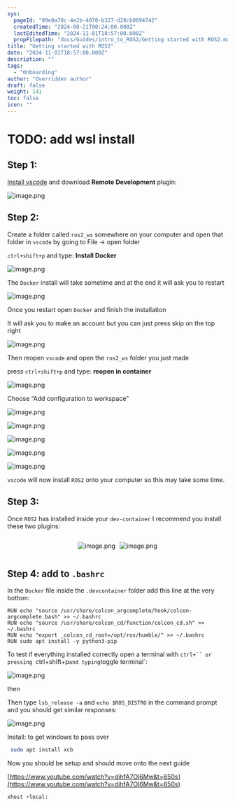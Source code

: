 ```yaml
---
sys:
  pageId: "89e0a78c-4e2b-4070-b327-d28cb0694742"
  createdTime: "2024-08-21T00:24:00.000Z"
  lastEditedTime: "2024-11-01T18:57:00.000Z"
  propFilepath: "docs/Guides/intro_to_ROS2/Getting started with ROS2.md"
title: "Getting started with ROS2"
date: "2024-11-01T18:57:00.000Z"
description: ""
tags:
  - "Onboarding"
author: "Overridden author"
draft: false
weight: 141
toc: false
icon: ""
---
```


# TODO: add wsl install

## Step 1:

[Install vscode](https://code.visualstudio.com/download) and download **Remote Development** plugin:

![image.png](https://prod-files-secure.s3.us-west-2.amazonaws.com/d518164a-d88e-44d1-a4ee-3adb3bd8bce0/efb52993-1881-4a40-b95e-6f020334f022/image.png?X-Amz-Algorithm=AWS4-HMAC-SHA256&X-Amz-Content-Sha256=UNSIGNED-PAYLOAD&X-Amz-Credential=ASIAZI2LB466ZAGLEOC3%2F20250508%2Fus-west-2%2Fs3%2Faws4_request&X-Amz-Date=20250508T050947Z&X-Amz-Expires=3600&X-Amz-Security-Token=IQoJb3JpZ2luX2VjEMT%2F%2F%2F%2F%2F%2F%2F%2F%2F%2FwEaCXVzLXdlc3QtMiJGMEQCIAmYvmK2T7Ry7vAD7g6w0f1Qk4y7eZXfkOmCmRAxEI35AiAJbSEVAJnzd2ulqfCqBRPMPBRwwxrDC3Z6zB%2FIncQ%2FKyr%2FAwhtEAAaDDYzNzQyMzE4MzgwNSIMJsa3WiFTHURYRnFbKtwDjlESfwk30zNViUpjVXklyY4tyAy6H1CdR2%2BM%2F4ydPkbkRvgGD8zn88yXeo44NknnjNMl6hKvR9iECNK1TNb17A5vi%2Bnrgrdpr4NIZjC44y0gnT%2F%2BIUvqdm5bIWfXkrCPQ4LgO3MJufnNREPFtmXO%2B8Dr5aVrL93EXCcvp5DEN0TWvnqGkhIZxOrs60fEJKNVN7o%2B%2BlB%2F5FcMfAllaYVLSSpr9mIx%2FCLTFlol9qxRESmLa38EinoL8xyLPjJK8jcnMfaO7%2Bz3Ya09puQBlkumHWN3u%2BnBr%2BOA%2FwpDIP7NovK8R%2F476B6Ak0OKDwBW%2Fwd6SpAG316KWi6qnN8HAUqKHn%2F%2FniQkit6exPOXE0pKzMoSNg5UnJFBtPK7lQ0IYk0kZfXQNwh4MD6IK2BkdJ2qfhKVvzC7FGVtBKLqNSTrX3sfJ4wRbGC%2Fk32%2FnOerNmJs%2B377lb0SuDrgX%2Fmn2DeYfQI4rdTzeN3T%2Fk5OVrbS6NSTwA0E30v%2B6dCEzo%2BhZKdblC8JmmpMjXiLzAhF0RRvaugSmGEsqPensi%2BslVxhIEIFJaKTCZQPW5nZoqq3jWy6aze3zKzD8imlX%2BnvX3MViSQqbEM4wkxbPxtYPPPCZswmUe0COSCyMJtr5TMwgd3wwAY6pgGQIIGOSDpyf39p94ljEbQHbC5Liv0tEP%2BDBXwQy6nxCiceEeSQ%2BPNCGMaqylOFC6dF0NRDrAGG9nP6mMcyOCaJcTgoIZtWLRUxMGb2TAbyUGJEcuXvc1GNWbKY9KZk%2F%2F06Jr9y2Lv35CREfPhypsktsgsLlftivAVzeygj1QvSPHGAFFgzX%2FR7HcZ2aYw1RxejvrGcMbTaWeWB39qJa%2F0lb%2B7sD%2BWK&X-Amz-Signature=aa9a52c166f3ccdf61f5426b9d144862546b34b6e0adcaf2f13c0421271a93d1&X-Amz-SignedHeaders=host&x-id=GetObject)

## Step 2:

Create a folder called `ros2_ws` somewhere on your computer and open that folder in `vscode` by going to File → open folder 

`ctrl+shift+p` and type: **Install Docker**

![image.png](https://prod-files-secure.s3.us-west-2.amazonaws.com/d518164a-d88e-44d1-a4ee-3adb3bd8bce0/2269dc0e-1cd5-47ff-bceb-c04ad9b2eab0/image.png?X-Amz-Algorithm=AWS4-HMAC-SHA256&X-Amz-Content-Sha256=UNSIGNED-PAYLOAD&X-Amz-Credential=ASIAZI2LB466ZAGLEOC3%2F20250508%2Fus-west-2%2Fs3%2Faws4_request&X-Amz-Date=20250508T050947Z&X-Amz-Expires=3600&X-Amz-Security-Token=IQoJb3JpZ2luX2VjEMT%2F%2F%2F%2F%2F%2F%2F%2F%2F%2FwEaCXVzLXdlc3QtMiJGMEQCIAmYvmK2T7Ry7vAD7g6w0f1Qk4y7eZXfkOmCmRAxEI35AiAJbSEVAJnzd2ulqfCqBRPMPBRwwxrDC3Z6zB%2FIncQ%2FKyr%2FAwhtEAAaDDYzNzQyMzE4MzgwNSIMJsa3WiFTHURYRnFbKtwDjlESfwk30zNViUpjVXklyY4tyAy6H1CdR2%2BM%2F4ydPkbkRvgGD8zn88yXeo44NknnjNMl6hKvR9iECNK1TNb17A5vi%2Bnrgrdpr4NIZjC44y0gnT%2F%2BIUvqdm5bIWfXkrCPQ4LgO3MJufnNREPFtmXO%2B8Dr5aVrL93EXCcvp5DEN0TWvnqGkhIZxOrs60fEJKNVN7o%2B%2BlB%2F5FcMfAllaYVLSSpr9mIx%2FCLTFlol9qxRESmLa38EinoL8xyLPjJK8jcnMfaO7%2Bz3Ya09puQBlkumHWN3u%2BnBr%2BOA%2FwpDIP7NovK8R%2F476B6Ak0OKDwBW%2Fwd6SpAG316KWi6qnN8HAUqKHn%2F%2FniQkit6exPOXE0pKzMoSNg5UnJFBtPK7lQ0IYk0kZfXQNwh4MD6IK2BkdJ2qfhKVvzC7FGVtBKLqNSTrX3sfJ4wRbGC%2Fk32%2FnOerNmJs%2B377lb0SuDrgX%2Fmn2DeYfQI4rdTzeN3T%2Fk5OVrbS6NSTwA0E30v%2B6dCEzo%2BhZKdblC8JmmpMjXiLzAhF0RRvaugSmGEsqPensi%2BslVxhIEIFJaKTCZQPW5nZoqq3jWy6aze3zKzD8imlX%2BnvX3MViSQqbEM4wkxbPxtYPPPCZswmUe0COSCyMJtr5TMwgd3wwAY6pgGQIIGOSDpyf39p94ljEbQHbC5Liv0tEP%2BDBXwQy6nxCiceEeSQ%2BPNCGMaqylOFC6dF0NRDrAGG9nP6mMcyOCaJcTgoIZtWLRUxMGb2TAbyUGJEcuXvc1GNWbKY9KZk%2F%2F06Jr9y2Lv35CREfPhypsktsgsLlftivAVzeygj1QvSPHGAFFgzX%2FR7HcZ2aYw1RxejvrGcMbTaWeWB39qJa%2F0lb%2B7sD%2BWK&X-Amz-Signature=8cec5451f621f5a1722889113ae96649c0b1081dcf6e8aade92bbc37605a5f9c&X-Amz-SignedHeaders=host&x-id=GetObject)

The `Docker` install will take sometime and at the end it will ask you to restart

![image.png](https://prod-files-secure.s3.us-west-2.amazonaws.com/d518164a-d88e-44d1-a4ee-3adb3bd8bce0/ed233f78-be33-4b1f-b89c-9c346c0e961e/image.png?X-Amz-Algorithm=AWS4-HMAC-SHA256&X-Amz-Content-Sha256=UNSIGNED-PAYLOAD&X-Amz-Credential=ASIAZI2LB466ZAGLEOC3%2F20250508%2Fus-west-2%2Fs3%2Faws4_request&X-Amz-Date=20250508T050947Z&X-Amz-Expires=3600&X-Amz-Security-Token=IQoJb3JpZ2luX2VjEMT%2F%2F%2F%2F%2F%2F%2F%2F%2F%2FwEaCXVzLXdlc3QtMiJGMEQCIAmYvmK2T7Ry7vAD7g6w0f1Qk4y7eZXfkOmCmRAxEI35AiAJbSEVAJnzd2ulqfCqBRPMPBRwwxrDC3Z6zB%2FIncQ%2FKyr%2FAwhtEAAaDDYzNzQyMzE4MzgwNSIMJsa3WiFTHURYRnFbKtwDjlESfwk30zNViUpjVXklyY4tyAy6H1CdR2%2BM%2F4ydPkbkRvgGD8zn88yXeo44NknnjNMl6hKvR9iECNK1TNb17A5vi%2Bnrgrdpr4NIZjC44y0gnT%2F%2BIUvqdm5bIWfXkrCPQ4LgO3MJufnNREPFtmXO%2B8Dr5aVrL93EXCcvp5DEN0TWvnqGkhIZxOrs60fEJKNVN7o%2B%2BlB%2F5FcMfAllaYVLSSpr9mIx%2FCLTFlol9qxRESmLa38EinoL8xyLPjJK8jcnMfaO7%2Bz3Ya09puQBlkumHWN3u%2BnBr%2BOA%2FwpDIP7NovK8R%2F476B6Ak0OKDwBW%2Fwd6SpAG316KWi6qnN8HAUqKHn%2F%2FniQkit6exPOXE0pKzMoSNg5UnJFBtPK7lQ0IYk0kZfXQNwh4MD6IK2BkdJ2qfhKVvzC7FGVtBKLqNSTrX3sfJ4wRbGC%2Fk32%2FnOerNmJs%2B377lb0SuDrgX%2Fmn2DeYfQI4rdTzeN3T%2Fk5OVrbS6NSTwA0E30v%2B6dCEzo%2BhZKdblC8JmmpMjXiLzAhF0RRvaugSmGEsqPensi%2BslVxhIEIFJaKTCZQPW5nZoqq3jWy6aze3zKzD8imlX%2BnvX3MViSQqbEM4wkxbPxtYPPPCZswmUe0COSCyMJtr5TMwgd3wwAY6pgGQIIGOSDpyf39p94ljEbQHbC5Liv0tEP%2BDBXwQy6nxCiceEeSQ%2BPNCGMaqylOFC6dF0NRDrAGG9nP6mMcyOCaJcTgoIZtWLRUxMGb2TAbyUGJEcuXvc1GNWbKY9KZk%2F%2F06Jr9y2Lv35CREfPhypsktsgsLlftivAVzeygj1QvSPHGAFFgzX%2FR7HcZ2aYw1RxejvrGcMbTaWeWB39qJa%2F0lb%2B7sD%2BWK&X-Amz-Signature=1a7b23677c376d5f9d64637c8a93cd2f67c80b4f615fe5539e88eb6f3d7f7a25&X-Amz-SignedHeaders=host&x-id=GetObject)

Once you restart open `Docker` and finish the installation

It will ask you to make an account but you can just press skip on the top right

![image.png](https://prod-files-secure.s3.us-west-2.amazonaws.com/d518164a-d88e-44d1-a4ee-3adb3bd8bce0/21010ad9-1659-4fd9-9f59-9932a09b2a3d/image.png?X-Amz-Algorithm=AWS4-HMAC-SHA256&X-Amz-Content-Sha256=UNSIGNED-PAYLOAD&X-Amz-Credential=ASIAZI2LB466ZAGLEOC3%2F20250508%2Fus-west-2%2Fs3%2Faws4_request&X-Amz-Date=20250508T050947Z&X-Amz-Expires=3600&X-Amz-Security-Token=IQoJb3JpZ2luX2VjEMT%2F%2F%2F%2F%2F%2F%2F%2F%2F%2FwEaCXVzLXdlc3QtMiJGMEQCIAmYvmK2T7Ry7vAD7g6w0f1Qk4y7eZXfkOmCmRAxEI35AiAJbSEVAJnzd2ulqfCqBRPMPBRwwxrDC3Z6zB%2FIncQ%2FKyr%2FAwhtEAAaDDYzNzQyMzE4MzgwNSIMJsa3WiFTHURYRnFbKtwDjlESfwk30zNViUpjVXklyY4tyAy6H1CdR2%2BM%2F4ydPkbkRvgGD8zn88yXeo44NknnjNMl6hKvR9iECNK1TNb17A5vi%2Bnrgrdpr4NIZjC44y0gnT%2F%2BIUvqdm5bIWfXkrCPQ4LgO3MJufnNREPFtmXO%2B8Dr5aVrL93EXCcvp5DEN0TWvnqGkhIZxOrs60fEJKNVN7o%2B%2BlB%2F5FcMfAllaYVLSSpr9mIx%2FCLTFlol9qxRESmLa38EinoL8xyLPjJK8jcnMfaO7%2Bz3Ya09puQBlkumHWN3u%2BnBr%2BOA%2FwpDIP7NovK8R%2F476B6Ak0OKDwBW%2Fwd6SpAG316KWi6qnN8HAUqKHn%2F%2FniQkit6exPOXE0pKzMoSNg5UnJFBtPK7lQ0IYk0kZfXQNwh4MD6IK2BkdJ2qfhKVvzC7FGVtBKLqNSTrX3sfJ4wRbGC%2Fk32%2FnOerNmJs%2B377lb0SuDrgX%2Fmn2DeYfQI4rdTzeN3T%2Fk5OVrbS6NSTwA0E30v%2B6dCEzo%2BhZKdblC8JmmpMjXiLzAhF0RRvaugSmGEsqPensi%2BslVxhIEIFJaKTCZQPW5nZoqq3jWy6aze3zKzD8imlX%2BnvX3MViSQqbEM4wkxbPxtYPPPCZswmUe0COSCyMJtr5TMwgd3wwAY6pgGQIIGOSDpyf39p94ljEbQHbC5Liv0tEP%2BDBXwQy6nxCiceEeSQ%2BPNCGMaqylOFC6dF0NRDrAGG9nP6mMcyOCaJcTgoIZtWLRUxMGb2TAbyUGJEcuXvc1GNWbKY9KZk%2F%2F06Jr9y2Lv35CREfPhypsktsgsLlftivAVzeygj1QvSPHGAFFgzX%2FR7HcZ2aYw1RxejvrGcMbTaWeWB39qJa%2F0lb%2B7sD%2BWK&X-Amz-Signature=a9b4a94191f54a6ae2ee0ec68358e7c6e64cd76af4619a33f31b40b85bad2ba6&X-Amz-SignedHeaders=host&x-id=GetObject)

Then reopen `vscode` and open the `ros2_ws` folder you just made

press `ctrl+shift+p` and type: **reopen in container**

![image.png](https://prod-files-secure.s3.us-west-2.amazonaws.com/d518164a-d88e-44d1-a4ee-3adb3bd8bce0/4e93b8c2-41ad-488c-8095-c74205196118/image.png?X-Amz-Algorithm=AWS4-HMAC-SHA256&X-Amz-Content-Sha256=UNSIGNED-PAYLOAD&X-Amz-Credential=ASIAZI2LB466ZAGLEOC3%2F20250508%2Fus-west-2%2Fs3%2Faws4_request&X-Amz-Date=20250508T050947Z&X-Amz-Expires=3600&X-Amz-Security-Token=IQoJb3JpZ2luX2VjEMT%2F%2F%2F%2F%2F%2F%2F%2F%2F%2FwEaCXVzLXdlc3QtMiJGMEQCIAmYvmK2T7Ry7vAD7g6w0f1Qk4y7eZXfkOmCmRAxEI35AiAJbSEVAJnzd2ulqfCqBRPMPBRwwxrDC3Z6zB%2FIncQ%2FKyr%2FAwhtEAAaDDYzNzQyMzE4MzgwNSIMJsa3WiFTHURYRnFbKtwDjlESfwk30zNViUpjVXklyY4tyAy6H1CdR2%2BM%2F4ydPkbkRvgGD8zn88yXeo44NknnjNMl6hKvR9iECNK1TNb17A5vi%2Bnrgrdpr4NIZjC44y0gnT%2F%2BIUvqdm5bIWfXkrCPQ4LgO3MJufnNREPFtmXO%2B8Dr5aVrL93EXCcvp5DEN0TWvnqGkhIZxOrs60fEJKNVN7o%2B%2BlB%2F5FcMfAllaYVLSSpr9mIx%2FCLTFlol9qxRESmLa38EinoL8xyLPjJK8jcnMfaO7%2Bz3Ya09puQBlkumHWN3u%2BnBr%2BOA%2FwpDIP7NovK8R%2F476B6Ak0OKDwBW%2Fwd6SpAG316KWi6qnN8HAUqKHn%2F%2FniQkit6exPOXE0pKzMoSNg5UnJFBtPK7lQ0IYk0kZfXQNwh4MD6IK2BkdJ2qfhKVvzC7FGVtBKLqNSTrX3sfJ4wRbGC%2Fk32%2FnOerNmJs%2B377lb0SuDrgX%2Fmn2DeYfQI4rdTzeN3T%2Fk5OVrbS6NSTwA0E30v%2B6dCEzo%2BhZKdblC8JmmpMjXiLzAhF0RRvaugSmGEsqPensi%2BslVxhIEIFJaKTCZQPW5nZoqq3jWy6aze3zKzD8imlX%2BnvX3MViSQqbEM4wkxbPxtYPPPCZswmUe0COSCyMJtr5TMwgd3wwAY6pgGQIIGOSDpyf39p94ljEbQHbC5Liv0tEP%2BDBXwQy6nxCiceEeSQ%2BPNCGMaqylOFC6dF0NRDrAGG9nP6mMcyOCaJcTgoIZtWLRUxMGb2TAbyUGJEcuXvc1GNWbKY9KZk%2F%2F06Jr9y2Lv35CREfPhypsktsgsLlftivAVzeygj1QvSPHGAFFgzX%2FR7HcZ2aYw1RxejvrGcMbTaWeWB39qJa%2F0lb%2B7sD%2BWK&X-Amz-Signature=1e1c5216af2142ce2371927b4ca186aa28b5ed50377bdbf7c52beffdeb6872c6&X-Amz-SignedHeaders=host&x-id=GetObject)

Choose “Add configuration to workspace”

![image.png](https://prod-files-secure.s3.us-west-2.amazonaws.com/d518164a-d88e-44d1-a4ee-3adb3bd8bce0/9560b282-5060-4989-ba37-97e7b2c22476/image.png?X-Amz-Algorithm=AWS4-HMAC-SHA256&X-Amz-Content-Sha256=UNSIGNED-PAYLOAD&X-Amz-Credential=ASIAZI2LB466ZAGLEOC3%2F20250508%2Fus-west-2%2Fs3%2Faws4_request&X-Amz-Date=20250508T050947Z&X-Amz-Expires=3600&X-Amz-Security-Token=IQoJb3JpZ2luX2VjEMT%2F%2F%2F%2F%2F%2F%2F%2F%2F%2FwEaCXVzLXdlc3QtMiJGMEQCIAmYvmK2T7Ry7vAD7g6w0f1Qk4y7eZXfkOmCmRAxEI35AiAJbSEVAJnzd2ulqfCqBRPMPBRwwxrDC3Z6zB%2FIncQ%2FKyr%2FAwhtEAAaDDYzNzQyMzE4MzgwNSIMJsa3WiFTHURYRnFbKtwDjlESfwk30zNViUpjVXklyY4tyAy6H1CdR2%2BM%2F4ydPkbkRvgGD8zn88yXeo44NknnjNMl6hKvR9iECNK1TNb17A5vi%2Bnrgrdpr4NIZjC44y0gnT%2F%2BIUvqdm5bIWfXkrCPQ4LgO3MJufnNREPFtmXO%2B8Dr5aVrL93EXCcvp5DEN0TWvnqGkhIZxOrs60fEJKNVN7o%2B%2BlB%2F5FcMfAllaYVLSSpr9mIx%2FCLTFlol9qxRESmLa38EinoL8xyLPjJK8jcnMfaO7%2Bz3Ya09puQBlkumHWN3u%2BnBr%2BOA%2FwpDIP7NovK8R%2F476B6Ak0OKDwBW%2Fwd6SpAG316KWi6qnN8HAUqKHn%2F%2FniQkit6exPOXE0pKzMoSNg5UnJFBtPK7lQ0IYk0kZfXQNwh4MD6IK2BkdJ2qfhKVvzC7FGVtBKLqNSTrX3sfJ4wRbGC%2Fk32%2FnOerNmJs%2B377lb0SuDrgX%2Fmn2DeYfQI4rdTzeN3T%2Fk5OVrbS6NSTwA0E30v%2B6dCEzo%2BhZKdblC8JmmpMjXiLzAhF0RRvaugSmGEsqPensi%2BslVxhIEIFJaKTCZQPW5nZoqq3jWy6aze3zKzD8imlX%2BnvX3MViSQqbEM4wkxbPxtYPPPCZswmUe0COSCyMJtr5TMwgd3wwAY6pgGQIIGOSDpyf39p94ljEbQHbC5Liv0tEP%2BDBXwQy6nxCiceEeSQ%2BPNCGMaqylOFC6dF0NRDrAGG9nP6mMcyOCaJcTgoIZtWLRUxMGb2TAbyUGJEcuXvc1GNWbKY9KZk%2F%2F06Jr9y2Lv35CREfPhypsktsgsLlftivAVzeygj1QvSPHGAFFgzX%2FR7HcZ2aYw1RxejvrGcMbTaWeWB39qJa%2F0lb%2B7sD%2BWK&X-Amz-Signature=a1fcc433aa49eb837ca0fc710baa30dd82666a090fd6e08106928e929c4ce8e9&X-Amz-SignedHeaders=host&x-id=GetObject)

![image.png](https://prod-files-secure.s3.us-west-2.amazonaws.com/d518164a-d88e-44d1-a4ee-3adb3bd8bce0/2ee63f81-886b-48e8-a553-dc6e5eac99e4/image.png?X-Amz-Algorithm=AWS4-HMAC-SHA256&X-Amz-Content-Sha256=UNSIGNED-PAYLOAD&X-Amz-Credential=ASIAZI2LB466ZAGLEOC3%2F20250508%2Fus-west-2%2Fs3%2Faws4_request&X-Amz-Date=20250508T050947Z&X-Amz-Expires=3600&X-Amz-Security-Token=IQoJb3JpZ2luX2VjEMT%2F%2F%2F%2F%2F%2F%2F%2F%2F%2FwEaCXVzLXdlc3QtMiJGMEQCIAmYvmK2T7Ry7vAD7g6w0f1Qk4y7eZXfkOmCmRAxEI35AiAJbSEVAJnzd2ulqfCqBRPMPBRwwxrDC3Z6zB%2FIncQ%2FKyr%2FAwhtEAAaDDYzNzQyMzE4MzgwNSIMJsa3WiFTHURYRnFbKtwDjlESfwk30zNViUpjVXklyY4tyAy6H1CdR2%2BM%2F4ydPkbkRvgGD8zn88yXeo44NknnjNMl6hKvR9iECNK1TNb17A5vi%2Bnrgrdpr4NIZjC44y0gnT%2F%2BIUvqdm5bIWfXkrCPQ4LgO3MJufnNREPFtmXO%2B8Dr5aVrL93EXCcvp5DEN0TWvnqGkhIZxOrs60fEJKNVN7o%2B%2BlB%2F5FcMfAllaYVLSSpr9mIx%2FCLTFlol9qxRESmLa38EinoL8xyLPjJK8jcnMfaO7%2Bz3Ya09puQBlkumHWN3u%2BnBr%2BOA%2FwpDIP7NovK8R%2F476B6Ak0OKDwBW%2Fwd6SpAG316KWi6qnN8HAUqKHn%2F%2FniQkit6exPOXE0pKzMoSNg5UnJFBtPK7lQ0IYk0kZfXQNwh4MD6IK2BkdJ2qfhKVvzC7FGVtBKLqNSTrX3sfJ4wRbGC%2Fk32%2FnOerNmJs%2B377lb0SuDrgX%2Fmn2DeYfQI4rdTzeN3T%2Fk5OVrbS6NSTwA0E30v%2B6dCEzo%2BhZKdblC8JmmpMjXiLzAhF0RRvaugSmGEsqPensi%2BslVxhIEIFJaKTCZQPW5nZoqq3jWy6aze3zKzD8imlX%2BnvX3MViSQqbEM4wkxbPxtYPPPCZswmUe0COSCyMJtr5TMwgd3wwAY6pgGQIIGOSDpyf39p94ljEbQHbC5Liv0tEP%2BDBXwQy6nxCiceEeSQ%2BPNCGMaqylOFC6dF0NRDrAGG9nP6mMcyOCaJcTgoIZtWLRUxMGb2TAbyUGJEcuXvc1GNWbKY9KZk%2F%2F06Jr9y2Lv35CREfPhypsktsgsLlftivAVzeygj1QvSPHGAFFgzX%2FR7HcZ2aYw1RxejvrGcMbTaWeWB39qJa%2F0lb%2B7sD%2BWK&X-Amz-Signature=1f84908d1e810a9bc87aa47e155738a35b1c9b4e465ec83db711f86f66ebddf2&X-Amz-SignedHeaders=host&x-id=GetObject)

![image.png](https://prod-files-secure.s3.us-west-2.amazonaws.com/d518164a-d88e-44d1-a4ee-3adb3bd8bce0/ae1580b2-b048-407e-aed9-b584224a7a04/image.png?X-Amz-Algorithm=AWS4-HMAC-SHA256&X-Amz-Content-Sha256=UNSIGNED-PAYLOAD&X-Amz-Credential=ASIAZI2LB466ZAGLEOC3%2F20250508%2Fus-west-2%2Fs3%2Faws4_request&X-Amz-Date=20250508T050947Z&X-Amz-Expires=3600&X-Amz-Security-Token=IQoJb3JpZ2luX2VjEMT%2F%2F%2F%2F%2F%2F%2F%2F%2F%2FwEaCXVzLXdlc3QtMiJGMEQCIAmYvmK2T7Ry7vAD7g6w0f1Qk4y7eZXfkOmCmRAxEI35AiAJbSEVAJnzd2ulqfCqBRPMPBRwwxrDC3Z6zB%2FIncQ%2FKyr%2FAwhtEAAaDDYzNzQyMzE4MzgwNSIMJsa3WiFTHURYRnFbKtwDjlESfwk30zNViUpjVXklyY4tyAy6H1CdR2%2BM%2F4ydPkbkRvgGD8zn88yXeo44NknnjNMl6hKvR9iECNK1TNb17A5vi%2Bnrgrdpr4NIZjC44y0gnT%2F%2BIUvqdm5bIWfXkrCPQ4LgO3MJufnNREPFtmXO%2B8Dr5aVrL93EXCcvp5DEN0TWvnqGkhIZxOrs60fEJKNVN7o%2B%2BlB%2F5FcMfAllaYVLSSpr9mIx%2FCLTFlol9qxRESmLa38EinoL8xyLPjJK8jcnMfaO7%2Bz3Ya09puQBlkumHWN3u%2BnBr%2BOA%2FwpDIP7NovK8R%2F476B6Ak0OKDwBW%2Fwd6SpAG316KWi6qnN8HAUqKHn%2F%2FniQkit6exPOXE0pKzMoSNg5UnJFBtPK7lQ0IYk0kZfXQNwh4MD6IK2BkdJ2qfhKVvzC7FGVtBKLqNSTrX3sfJ4wRbGC%2Fk32%2FnOerNmJs%2B377lb0SuDrgX%2Fmn2DeYfQI4rdTzeN3T%2Fk5OVrbS6NSTwA0E30v%2B6dCEzo%2BhZKdblC8JmmpMjXiLzAhF0RRvaugSmGEsqPensi%2BslVxhIEIFJaKTCZQPW5nZoqq3jWy6aze3zKzD8imlX%2BnvX3MViSQqbEM4wkxbPxtYPPPCZswmUe0COSCyMJtr5TMwgd3wwAY6pgGQIIGOSDpyf39p94ljEbQHbC5Liv0tEP%2BDBXwQy6nxCiceEeSQ%2BPNCGMaqylOFC6dF0NRDrAGG9nP6mMcyOCaJcTgoIZtWLRUxMGb2TAbyUGJEcuXvc1GNWbKY9KZk%2F%2F06Jr9y2Lv35CREfPhypsktsgsLlftivAVzeygj1QvSPHGAFFgzX%2FR7HcZ2aYw1RxejvrGcMbTaWeWB39qJa%2F0lb%2B7sD%2BWK&X-Amz-Signature=c698fb50b54e7042642cf4e9cec28f3422d7f9d4bd12eba6ac89fdf8336f3b1c&X-Amz-SignedHeaders=host&x-id=GetObject)

![image.png](https://prod-files-secure.s3.us-west-2.amazonaws.com/d518164a-d88e-44d1-a4ee-3adb3bd8bce0/53255b28-f75e-430f-b9e3-c0ac8577e42b/image.png?X-Amz-Algorithm=AWS4-HMAC-SHA256&X-Amz-Content-Sha256=UNSIGNED-PAYLOAD&X-Amz-Credential=ASIAZI2LB466ZAGLEOC3%2F20250508%2Fus-west-2%2Fs3%2Faws4_request&X-Amz-Date=20250508T050947Z&X-Amz-Expires=3600&X-Amz-Security-Token=IQoJb3JpZ2luX2VjEMT%2F%2F%2F%2F%2F%2F%2F%2F%2F%2FwEaCXVzLXdlc3QtMiJGMEQCIAmYvmK2T7Ry7vAD7g6w0f1Qk4y7eZXfkOmCmRAxEI35AiAJbSEVAJnzd2ulqfCqBRPMPBRwwxrDC3Z6zB%2FIncQ%2FKyr%2FAwhtEAAaDDYzNzQyMzE4MzgwNSIMJsa3WiFTHURYRnFbKtwDjlESfwk30zNViUpjVXklyY4tyAy6H1CdR2%2BM%2F4ydPkbkRvgGD8zn88yXeo44NknnjNMl6hKvR9iECNK1TNb17A5vi%2Bnrgrdpr4NIZjC44y0gnT%2F%2BIUvqdm5bIWfXkrCPQ4LgO3MJufnNREPFtmXO%2B8Dr5aVrL93EXCcvp5DEN0TWvnqGkhIZxOrs60fEJKNVN7o%2B%2BlB%2F5FcMfAllaYVLSSpr9mIx%2FCLTFlol9qxRESmLa38EinoL8xyLPjJK8jcnMfaO7%2Bz3Ya09puQBlkumHWN3u%2BnBr%2BOA%2FwpDIP7NovK8R%2F476B6Ak0OKDwBW%2Fwd6SpAG316KWi6qnN8HAUqKHn%2F%2FniQkit6exPOXE0pKzMoSNg5UnJFBtPK7lQ0IYk0kZfXQNwh4MD6IK2BkdJ2qfhKVvzC7FGVtBKLqNSTrX3sfJ4wRbGC%2Fk32%2FnOerNmJs%2B377lb0SuDrgX%2Fmn2DeYfQI4rdTzeN3T%2Fk5OVrbS6NSTwA0E30v%2B6dCEzo%2BhZKdblC8JmmpMjXiLzAhF0RRvaugSmGEsqPensi%2BslVxhIEIFJaKTCZQPW5nZoqq3jWy6aze3zKzD8imlX%2BnvX3MViSQqbEM4wkxbPxtYPPPCZswmUe0COSCyMJtr5TMwgd3wwAY6pgGQIIGOSDpyf39p94ljEbQHbC5Liv0tEP%2BDBXwQy6nxCiceEeSQ%2BPNCGMaqylOFC6dF0NRDrAGG9nP6mMcyOCaJcTgoIZtWLRUxMGb2TAbyUGJEcuXvc1GNWbKY9KZk%2F%2F06Jr9y2Lv35CREfPhypsktsgsLlftivAVzeygj1QvSPHGAFFgzX%2FR7HcZ2aYw1RxejvrGcMbTaWeWB39qJa%2F0lb%2B7sD%2BWK&X-Amz-Signature=451da0dfe5299cc64f995c7a9e9da639d0c344afa68d7651e452f16a353dd555&X-Amz-SignedHeaders=host&x-id=GetObject)

![image.png](https://prod-files-secure.s3.us-west-2.amazonaws.com/d518164a-d88e-44d1-a4ee-3adb3bd8bce0/7c562767-5af9-4ffb-97d1-327bcdf4ee00/image.png?X-Amz-Algorithm=AWS4-HMAC-SHA256&X-Amz-Content-Sha256=UNSIGNED-PAYLOAD&X-Amz-Credential=ASIAZI2LB466ZAGLEOC3%2F20250508%2Fus-west-2%2Fs3%2Faws4_request&X-Amz-Date=20250508T050947Z&X-Amz-Expires=3600&X-Amz-Security-Token=IQoJb3JpZ2luX2VjEMT%2F%2F%2F%2F%2F%2F%2F%2F%2F%2FwEaCXVzLXdlc3QtMiJGMEQCIAmYvmK2T7Ry7vAD7g6w0f1Qk4y7eZXfkOmCmRAxEI35AiAJbSEVAJnzd2ulqfCqBRPMPBRwwxrDC3Z6zB%2FIncQ%2FKyr%2FAwhtEAAaDDYzNzQyMzE4MzgwNSIMJsa3WiFTHURYRnFbKtwDjlESfwk30zNViUpjVXklyY4tyAy6H1CdR2%2BM%2F4ydPkbkRvgGD8zn88yXeo44NknnjNMl6hKvR9iECNK1TNb17A5vi%2Bnrgrdpr4NIZjC44y0gnT%2F%2BIUvqdm5bIWfXkrCPQ4LgO3MJufnNREPFtmXO%2B8Dr5aVrL93EXCcvp5DEN0TWvnqGkhIZxOrs60fEJKNVN7o%2B%2BlB%2F5FcMfAllaYVLSSpr9mIx%2FCLTFlol9qxRESmLa38EinoL8xyLPjJK8jcnMfaO7%2Bz3Ya09puQBlkumHWN3u%2BnBr%2BOA%2FwpDIP7NovK8R%2F476B6Ak0OKDwBW%2Fwd6SpAG316KWi6qnN8HAUqKHn%2F%2FniQkit6exPOXE0pKzMoSNg5UnJFBtPK7lQ0IYk0kZfXQNwh4MD6IK2BkdJ2qfhKVvzC7FGVtBKLqNSTrX3sfJ4wRbGC%2Fk32%2FnOerNmJs%2B377lb0SuDrgX%2Fmn2DeYfQI4rdTzeN3T%2Fk5OVrbS6NSTwA0E30v%2B6dCEzo%2BhZKdblC8JmmpMjXiLzAhF0RRvaugSmGEsqPensi%2BslVxhIEIFJaKTCZQPW5nZoqq3jWy6aze3zKzD8imlX%2BnvX3MViSQqbEM4wkxbPxtYPPPCZswmUe0COSCyMJtr5TMwgd3wwAY6pgGQIIGOSDpyf39p94ljEbQHbC5Liv0tEP%2BDBXwQy6nxCiceEeSQ%2BPNCGMaqylOFC6dF0NRDrAGG9nP6mMcyOCaJcTgoIZtWLRUxMGb2TAbyUGJEcuXvc1GNWbKY9KZk%2F%2F06Jr9y2Lv35CREfPhypsktsgsLlftivAVzeygj1QvSPHGAFFgzX%2FR7HcZ2aYw1RxejvrGcMbTaWeWB39qJa%2F0lb%2B7sD%2BWK&X-Amz-Signature=38badd3f016db7907913b414196acc55dd872c933b3ef85993f01439d77af9c3&X-Amz-SignedHeaders=host&x-id=GetObject)

`vscode` will now install `ROS2` onto your computer so this may take some time.

## Step 3:

Once `ROS2` has installed inside your `dev-container` I recommend you install these two plugins:

<div style="display: flex;flex-direction: row; column-gap:10px; max-width: 630px;justify-content: center;">
<div>

![image.png](https://prod-files-secure.s3.us-west-2.amazonaws.com/d518164a-d88e-44d1-a4ee-3adb3bd8bce0/3fc3d550-5a54-4ba1-ba6b-faa01cdb7369/image.png?X-Amz-Algorithm=AWS4-HMAC-SHA256&X-Amz-Content-Sha256=UNSIGNED-PAYLOAD&X-Amz-Credential=ASIAZI2LB4664VIEOD52%2F20250508%2Fus-west-2%2Fs3%2Faws4_request&X-Amz-Date=20250508T050951Z&X-Amz-Expires=3600&X-Amz-Security-Token=IQoJb3JpZ2luX2VjEMP%2F%2F%2F%2F%2F%2F%2F%2F%2F%2FwEaCXVzLXdlc3QtMiJHMEUCIB4abaUMbnxWQQgQUqD3twmUwtq6DPGjwbXn7JC3S6%2BXAiEA1EAYcGmdUqPl61njAkPD7uo%2FzSWJsRjgJbQJ%2BGwlOpYq%2FwMIbBAAGgw2Mzc0MjMxODM4MDUiDJsN%2B4d%2F8uscliW8uCrcA%2FcC8Ibor2Sh0Xg4pCLPioxIDO7hfgMdO8Vj%2FgrQj4cd9LafljvvV%2FaT3X%2F%2FRmlZrejQICNefwrRB3%2BMUEZU6MT%2BhivYzBLq%2BvCwtumSD8rrWYs8KUhfEjq2ZOxdR3lWayixgbhzJtPa3J0ArJjcsR9jogyJd4DxcK6jIujiWMH5dNqJ%2Fy1k7xtKFqnrbdy7x%2Frwlf9XJOOfqF3%2Bklh97n1lrJAkWfv6OjAmo4pMS7YYTBHz8sKrMLLEMgiGTdFpaqZ25R4fVT645M88jGwBfgoAJiq8kutQ2Y6tBJDcmdqbbUyooYgy50fAIKHB0PPGH7nK75ExlFQpnvpdnl2Akv7kN5xXWgTXmv9%2FxaqKd%2FQRNjcGpAAUW0auspdOOlb3m8nzNKh%2Bf3BMh%2FDmtY8MhN7Xm9VXPIstI4pmdO8E2S53AxDX4YA4tNbpPLn535nhJzNM2D7juFkLvBAg2YFeOFvEYphrHRbXtMjhXgHiYjwcKmJS8TU6g7E5k1nVyQ4Ju3Vda78%2Fa83IEmshcUTR3kQiDTTRVwjG53DMHyZIkFPlsh1gNg6kUPhDNU%2FtdBMgCwqgszX1je%2BlzwHF4OpV%2BdR7ANMoDnEO5xsJhVsO0sn1v3GdrPGgnJ8o9tSWMPDB8MAGOqUBDOuvFcuDmvJuuyvvb8oXKYw4Ez7xVcP7BeXVa7g6ti8iTWiblFVmes3wSrLjS82JTwmTz32yoIdXvoSnydwKujtVbIZQaQFVHkoAlWJmTBuZVXM5gTNPoNSCRgrpEQkL1xeHANEl6YpSyhTDFXdZRygL6aXuNu8ZSAhrm%2BsdtgeAB1%2FTrtdv2NBCdjJ6riDX30fd194pwBkwitf7Z%2FFbMTh84f8R&X-Amz-Signature=3d63cd7c0c32e8c144d1ab5341b88c2160eaf0e3a891cbaee13c747c0fd7563d&X-Amz-SignedHeaders=host&x-id=GetObject)

</div>
<div>

![image.png](https://prod-files-secure.s3.us-west-2.amazonaws.com/d518164a-d88e-44d1-a4ee-3adb3bd8bce0/d994cc66-13c2-4093-a5a3-f84cf4601a82/image.png?X-Amz-Algorithm=AWS4-HMAC-SHA256&X-Amz-Content-Sha256=UNSIGNED-PAYLOAD&X-Amz-Credential=ASIAZI2LB466YFW2HLKG%2F20250508%2Fus-west-2%2Fs3%2Faws4_request&X-Amz-Date=20250508T050951Z&X-Amz-Expires=3600&X-Amz-Security-Token=IQoJb3JpZ2luX2VjEMP%2F%2F%2F%2F%2F%2F%2F%2F%2F%2FwEaCXVzLXdlc3QtMiJHMEUCIQCoFULUqPkBBVIz14dntkuO7yrS00EdrFt4wLK%2FN3uvfwIgYrljBa88DOxnHu6clDyl%2FI%2BjfXyeZLf995RH6Zp%2BaoQq%2FwMIbBAAGgw2Mzc0MjMxODM4MDUiDAve2jBGpsyeWySYiCrcA3huX9aaAdfJSaqUW14h0p1LdF3mQQWTOoDY1CZWpRYP2tZUu3OnskXpymLe3wy1ZDfeUM%2Fuj5OAr3Xg8M9OzsfvyrSqvqSkXKWywkhqw2pixJ6kBNhblik5%2FTtLzDhBBkfjD87ET7xuHxl3jO7kXbhXu7nHJbwygRUYqBFAbTvTbqUuy3ORiMl1Kk49ixjKehSPiyuDk%2FQkdihplVJsQae7XC0lrh4KRZhTuSIVtBMP1mP%2Fj%2FVUx7RoepqXKhlCOR2GAXXXPCG7PeJQsWm7vY6mYFEGMHim0PFy3g2qYW6RdX8uRaXljmCHzs9QB7s62uPdrxSFneQz2MAjdpmWPRy2lYhnqRcrjZLorLBAsN68GEaEuhSzaUpaFFrVOpjwDQZq17bFih2vBUstsWCWTZOJShrkxM4cE7347SS8VjwIOBufb%2BVNjHjyMGl232xSGBEAbgVd4q9Mf5mkCAKhgg1j5DUIS%2FduzYajq7h4WzAf9QZRUcv6O1tO8fdcM6AJwq5dDWIwAKskcg2iLBeGfKOGQlWeINsqR4vCKA5q5d0hRvQe4t5KjLV1J2V0u%2FCY%2FF1AKnNzxD5ejXxSdTqBJkTcyoWw7A6%2BVq3mNTieP5n%2FyIbjKZ5BqtLlM%2BkKMMXC8MAGOqUBTj5QEhLfgsi9Z4GOZnnQGcXGDv98XvtSzxFudui7cMfnv%2Fm8PQdQ9cTCOTe%2FBcU8c3RbAdOzQwR9KHeDNU5fVG3CtuLkhJ2HgBO7uvcXCxZKMFUm0BsfcZSNnbvBY%2Fi5pa%2B29VqG7deRG%2Bpj6X3H4i8T0ES6eCk258SR3IcOyvwXHZdJc2jobDFjWbz5thZGb2rE5no%2FMye7Xu%2BJQA0tsF0JjyJc&X-Amz-Signature=4fd787d2ffa8ca160d5917fa1cc0f8431b7ad27906f0501967dce04451a4f899&X-Amz-SignedHeaders=host&x-id=GetObject)

</div>
</div>

## Step 4: add to `.bashrc`

In the `Docker` file inside the `.devcontainer` folder add this line at the very bottom: 

```docker
RUN echo "source /usr/share/colcon_argcomplete/hook/colcon-argcomplete.bash" >> ~/.bashrc
RUN echo "source /usr/share/colcon_cd/function/colcon_cd.sh" >> ~/.bashrc
RUN echo "export _colcon_cd_root=/opt/ros/humble/" >> ~/.bashrc
RUN sudo apt install -y python3-pip 
```

To test if everything installed correctly open a terminal with `ctrl+`` or pressing `ctrl+shift+p` and typing `toggle terminal`:

![image.png](https://prod-files-secure.s3.us-west-2.amazonaws.com/d518164a-d88e-44d1-a4ee-3adb3bd8bce0/6a4943d8-b04e-4c02-9a58-775f3384d1a5/image.png?X-Amz-Algorithm=AWS4-HMAC-SHA256&X-Amz-Content-Sha256=UNSIGNED-PAYLOAD&X-Amz-Credential=ASIAZI2LB466ZAGLEOC3%2F20250508%2Fus-west-2%2Fs3%2Faws4_request&X-Amz-Date=20250508T050947Z&X-Amz-Expires=3600&X-Amz-Security-Token=IQoJb3JpZ2luX2VjEMT%2F%2F%2F%2F%2F%2F%2F%2F%2F%2FwEaCXVzLXdlc3QtMiJGMEQCIAmYvmK2T7Ry7vAD7g6w0f1Qk4y7eZXfkOmCmRAxEI35AiAJbSEVAJnzd2ulqfCqBRPMPBRwwxrDC3Z6zB%2FIncQ%2FKyr%2FAwhtEAAaDDYzNzQyMzE4MzgwNSIMJsa3WiFTHURYRnFbKtwDjlESfwk30zNViUpjVXklyY4tyAy6H1CdR2%2BM%2F4ydPkbkRvgGD8zn88yXeo44NknnjNMl6hKvR9iECNK1TNb17A5vi%2Bnrgrdpr4NIZjC44y0gnT%2F%2BIUvqdm5bIWfXkrCPQ4LgO3MJufnNREPFtmXO%2B8Dr5aVrL93EXCcvp5DEN0TWvnqGkhIZxOrs60fEJKNVN7o%2B%2BlB%2F5FcMfAllaYVLSSpr9mIx%2FCLTFlol9qxRESmLa38EinoL8xyLPjJK8jcnMfaO7%2Bz3Ya09puQBlkumHWN3u%2BnBr%2BOA%2FwpDIP7NovK8R%2F476B6Ak0OKDwBW%2Fwd6SpAG316KWi6qnN8HAUqKHn%2F%2FniQkit6exPOXE0pKzMoSNg5UnJFBtPK7lQ0IYk0kZfXQNwh4MD6IK2BkdJ2qfhKVvzC7FGVtBKLqNSTrX3sfJ4wRbGC%2Fk32%2FnOerNmJs%2B377lb0SuDrgX%2Fmn2DeYfQI4rdTzeN3T%2Fk5OVrbS6NSTwA0E30v%2B6dCEzo%2BhZKdblC8JmmpMjXiLzAhF0RRvaugSmGEsqPensi%2BslVxhIEIFJaKTCZQPW5nZoqq3jWy6aze3zKzD8imlX%2BnvX3MViSQqbEM4wkxbPxtYPPPCZswmUe0COSCyMJtr5TMwgd3wwAY6pgGQIIGOSDpyf39p94ljEbQHbC5Liv0tEP%2BDBXwQy6nxCiceEeSQ%2BPNCGMaqylOFC6dF0NRDrAGG9nP6mMcyOCaJcTgoIZtWLRUxMGb2TAbyUGJEcuXvc1GNWbKY9KZk%2F%2F06Jr9y2Lv35CREfPhypsktsgsLlftivAVzeygj1QvSPHGAFFgzX%2FR7HcZ2aYw1RxejvrGcMbTaWeWB39qJa%2F0lb%2B7sD%2BWK&X-Amz-Signature=e64b0f9be62fee3b15c7bdced12290a5b0b66a19a82943940728471fd1ef6cf7&X-Amz-SignedHeaders=host&x-id=GetObject)

then 

Then type `lsb_release -a` and `echo $ROS_DISTRO` in the command prompt and you should get similar responses:

![image.png](https://prod-files-secure.s3.us-west-2.amazonaws.com/d518164a-d88e-44d1-a4ee-3adb3bd8bce0/3e635dec-a805-4e85-8b9e-d000e5b71a4e/image.png?X-Amz-Algorithm=AWS4-HMAC-SHA256&X-Amz-Content-Sha256=UNSIGNED-PAYLOAD&X-Amz-Credential=ASIAZI2LB466ZAGLEOC3%2F20250508%2Fus-west-2%2Fs3%2Faws4_request&X-Amz-Date=20250508T050947Z&X-Amz-Expires=3600&X-Amz-Security-Token=IQoJb3JpZ2luX2VjEMT%2F%2F%2F%2F%2F%2F%2F%2F%2F%2FwEaCXVzLXdlc3QtMiJGMEQCIAmYvmK2T7Ry7vAD7g6w0f1Qk4y7eZXfkOmCmRAxEI35AiAJbSEVAJnzd2ulqfCqBRPMPBRwwxrDC3Z6zB%2FIncQ%2FKyr%2FAwhtEAAaDDYzNzQyMzE4MzgwNSIMJsa3WiFTHURYRnFbKtwDjlESfwk30zNViUpjVXklyY4tyAy6H1CdR2%2BM%2F4ydPkbkRvgGD8zn88yXeo44NknnjNMl6hKvR9iECNK1TNb17A5vi%2Bnrgrdpr4NIZjC44y0gnT%2F%2BIUvqdm5bIWfXkrCPQ4LgO3MJufnNREPFtmXO%2B8Dr5aVrL93EXCcvp5DEN0TWvnqGkhIZxOrs60fEJKNVN7o%2B%2BlB%2F5FcMfAllaYVLSSpr9mIx%2FCLTFlol9qxRESmLa38EinoL8xyLPjJK8jcnMfaO7%2Bz3Ya09puQBlkumHWN3u%2BnBr%2BOA%2FwpDIP7NovK8R%2F476B6Ak0OKDwBW%2Fwd6SpAG316KWi6qnN8HAUqKHn%2F%2FniQkit6exPOXE0pKzMoSNg5UnJFBtPK7lQ0IYk0kZfXQNwh4MD6IK2BkdJ2qfhKVvzC7FGVtBKLqNSTrX3sfJ4wRbGC%2Fk32%2FnOerNmJs%2B377lb0SuDrgX%2Fmn2DeYfQI4rdTzeN3T%2Fk5OVrbS6NSTwA0E30v%2B6dCEzo%2BhZKdblC8JmmpMjXiLzAhF0RRvaugSmGEsqPensi%2BslVxhIEIFJaKTCZQPW5nZoqq3jWy6aze3zKzD8imlX%2BnvX3MViSQqbEM4wkxbPxtYPPPCZswmUe0COSCyMJtr5TMwgd3wwAY6pgGQIIGOSDpyf39p94ljEbQHbC5Liv0tEP%2BDBXwQy6nxCiceEeSQ%2BPNCGMaqylOFC6dF0NRDrAGG9nP6mMcyOCaJcTgoIZtWLRUxMGb2TAbyUGJEcuXvc1GNWbKY9KZk%2F%2F06Jr9y2Lv35CREfPhypsktsgsLlftivAVzeygj1QvSPHGAFFgzX%2FR7HcZ2aYw1RxejvrGcMbTaWeWB39qJa%2F0lb%2B7sD%2BWK&X-Amz-Signature=64964c48376abd156099ef20d6ccf8df8f1bd23ba69c3e369c8a33173b9d0d61&X-Amz-SignedHeaders=host&x-id=GetObject)

Install:  to get windows to pass over

```bash
 sudo apt install xcb
```

Now you should be setup and should move onto the next guide 

[https://www.youtube.com/watch?v=dihfA7Ol6Mw&t=650s](https://www.youtube.com/watch?v=dihfA7Ol6Mw&t=650s)

```python
xhost +local:
```
